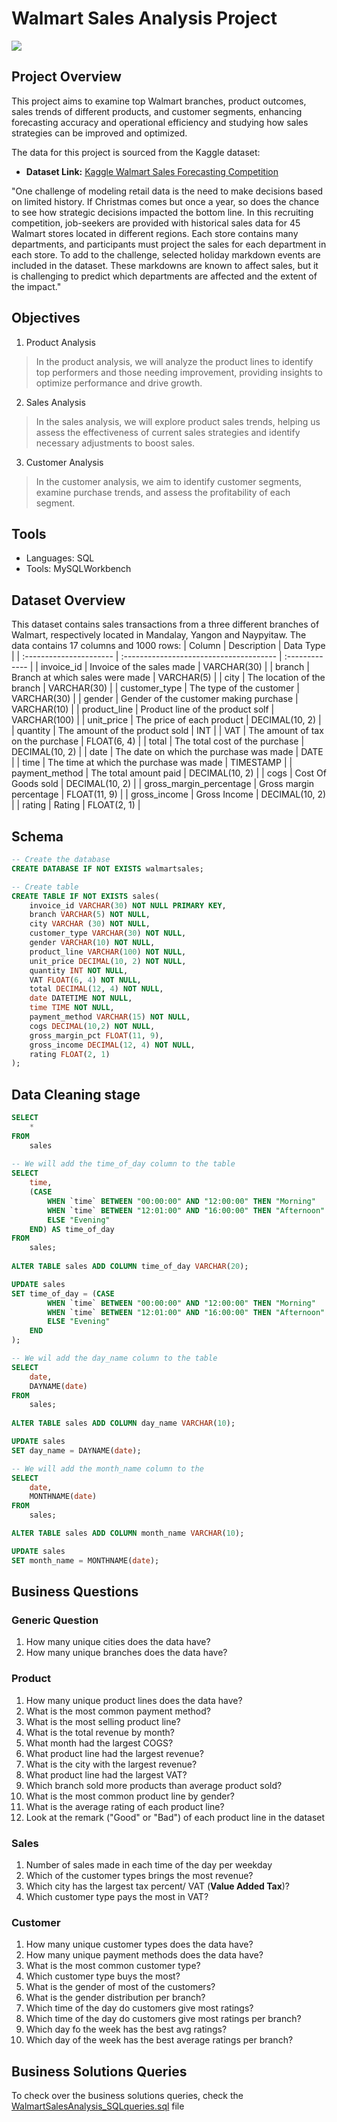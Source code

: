 # Walmart Sales Analysis Project

![](https://github.com/dbui10/Walmart_Sales_Analysis/blob/main/logo.png)

## Project Overview
This project aims to examine top Walmart branches, product outcomes, sales trends of different products, and customer segments, enhancing forecasting accuracy and operational efficiency and studying how sales strategies can be improved and optimized.

The data for this project is sourced from the Kaggle dataset:

- **Dataset Link:** [Kaggle Walmart Sales Forecasting Competition](https://www.kaggle.com/datasets/shivamb/netflix-shows?resource=download)

"One challenge of modeling retail data is the need to make decisions based on limited history. If Christmas comes but once a year, so does the chance to see how strategic decisions impacted the bottom line. In this recruiting competition, job-seekers are provided with historical sales data for 45 Walmart stores located in different regions. Each store contains many departments, and participants must project the sales for each department in each store. To add to the challenge, selected holiday markdown events are included in the dataset. These markdowns are known to affect sales, but it is challenging to predict which departments are affected and the extent of the impact."

## Objectives
1. Product Analysis

> In the product analysis, we will analyze the product lines to identify top performers and those needing improvement, providing insights to optimize performance and drive growth.

2. Sales Analysis

> In the sales analysis, we will explore product sales trends, helping us assess the effectiveness of current sales strategies and identify necessary adjustments to boost sales.

3. Customer Analysis

> In the customer analysis, we aim to identify customer segments, examine purchase trends, and assess the profitability of each segment.

## Tools
- Languages: SQL
- Tools: MySQLWorkbench

## Dataset Overview
This dataset contains sales transactions from a three different branches of Walmart, respectively located in Mandalay, Yangon and Naypyitaw. The data contains 17 columns and 1000 rows:
| Column                  | Description                             | Data Type      |
| :---------------------- | :-------------------------------------- | :------------- |
| invoice_id              | Invoice of the sales made               | VARCHAR(30)    |
| branch                  | Branch at which sales were made         | VARCHAR(5)     |
| city                    | The location of the branch              | VARCHAR(30)    |
| customer_type           | The type of the customer                | VARCHAR(30)    |
| gender                  | Gender of the customer making purchase  | VARCHAR(10)    |
| product_line            | Product line of the product solf        | VARCHAR(100)   |
| unit_price              | The price of each product               | DECIMAL(10, 2) |
| quantity                | The amount of the product sold          | INT            |
| VAT                 | The amount of tax on the purchase       | FLOAT(6, 4)    |
| total                   | The total cost of the purchase          | DECIMAL(10, 2) |
| date                    | The date on which the purchase was made | DATE           |
| time                    | The time at which the purchase was made | TIMESTAMP      |
| payment_method                 | The total amount paid                   | DECIMAL(10, 2) |
| cogs                    | Cost Of Goods sold                      | DECIMAL(10, 2) |
| gross_margin_percentage | Gross margin percentage                 | FLOAT(11, 9)   |
| gross_income            | Gross Income                            | DECIMAL(10, 2) |
| rating                  | Rating                                  | FLOAT(2, 1)    |

## Schema
```sql
-- Create the database 
CREATE DATABASE IF NOT EXISTS walmartsales;

-- Create table
CREATE TABLE IF NOT EXISTS sales(
	invoice_id VARCHAR(30) NOT NULL PRIMARY KEY,
    branch VARCHAR(5) NOT NULL,
    city VARCHAR (30) NOT NULL,
    customer_type VARCHAR(30) NOT NULL,
    gender VARCHAR(10) NOT NULL,
    product_line VARCHAR(100) NOT NULL,
    unit_price DECIMAL(10, 2) NOT NULL,
    quantity INT NOT NULL,
	VAT FLOAT(6, 4) NOT NULL,
    total DECIMAL(12, 4) NOT NULL,
    date DATETIME NOT NULL,
    time TIME NOT NULL,
    payment_method VARCHAR(15) NOT NULL,
    cogs DECIMAL(10,2) NOT NULL,
    gross_margin_pct FLOAT(11, 9),
    gross_income DECIMAL(12, 4) NOT NULL,
    rating FLOAT(2, 1)
);
```
## Data Cleaning stage
```sql
SELECT
	*
FROM 
	sales
    
-- We will add the time_of_day column to the table
SELECT
	time,
    (CASE
		WHEN `time` BETWEEN "00:00:00" AND "12:00:00" THEN "Morning"
        WHEN `time` BETWEEN "12:01:00" AND "16:00:00" THEN "Afternoon"
        ELSE "Evening"
	END) AS time_of_day
FROM
	sales;
    
ALTER TABLE sales ADD COLUMN time_of_day VARCHAR(20);

UPDATE sales
SET time_of_day = (CASE
		WHEN `time` BETWEEN "00:00:00" AND "12:00:00" THEN "Morning"
        WHEN `time` BETWEEN "12:01:00" AND "16:00:00" THEN "Afternoon"
        ELSE "Evening"
	END
);

-- We wil add the day_name column to the table
SELECT
	date,
    DAYNAME(date)
FROM 
	sales;
    
ALTER TABLE sales ADD COLUMN day_name VARCHAR(10);

UPDATE sales
SET day_name = DAYNAME(date);

-- We will add the month_name column to the
SELECT
	date,
    MONTHNAME(date)
FROM
	sales;

ALTER TABLE sales ADD COLUMN month_name VARCHAR(10);

UPDATE sales
SET month_name = MONTHNAME(date);
```

## Business Questions
### Generic Question

1. How many unique cities does the data have?
2. How many unique branches does the data have?

### Product

1. How many unique product lines does the data have?
2. What is the most common payment method?
3. What is the most selling product line?
4. What is the total revenue by month?
5. What month had the largest COGS?
6. What product line had the largest revenue?
7. What is the city with the largest revenue?
8. What product line had the largest VAT?
9. Which branch sold more products than average product sold?
10. What is the most common product line by gender?
11. What is the average rating of each product line?
12. Look at the remark ("Good" or "Bad") of each product line in the dataset

### Sales

1. Number of sales made in each time of the day per weekday
2. Which of the customer types brings the most revenue?
3. Which city has the largest tax percent/ VAT (**Value Added Tax**)?
4. Which customer type pays the most in VAT?

### Customer

1. How many unique customer types does the data have?
2. How many unique payment methods does the data have?
3. What is the most common customer type?
4. Which customer type buys the most?
5. What is the gender of most of the customers?
6. What is the gender distribution per branch?
7. Which time of the day do customers give most ratings?
8. Which time of the day do customers give most ratings per branch?
9. Which day fo the week has the best avg ratings?
10. Which day of the week has the best average ratings per branch?

## Business Solutions Queries
To check over the business solutions queries, check the [WalmartSalesAnalysis_SQLqueries.sql](https://github.com/dbui10/Walmart_Sales_Analysis/blob/main/Walmart_Sales_Analysis.sql) file
